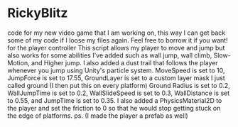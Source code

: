 # RickyBlitz
code for my new video game that I am working on, this way I can get back some of my code if I loose my files again. Feel free to borrow it if you want!
for the player controller This script allows my player to move and jump but also works for some abilities I've added such as wall jump, wall climb, Slow-Motion,
and Higher jump. I also added a dust trail that follows the player whenever you jump using Unity's particle system. MoveSpeed is set to 10, JumpForce is set to 17.55,
GroundLayer is set to a custom layer mask I just called ground (I then put this on every platform) Ground Radius is set to 0.2, WallJumpTime is set to 0.2, WallSlideSpeed
is set to 0.3, WallDistance is set to 0.55, and JumpTime is set to 0.35. I also added a PhysicsMaterial2D to the player and set the friction to 0 so that he would stop getting 
stuck on the edge of platforms. ps. (I made the player a prefab as well)
